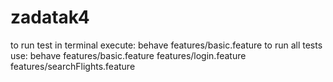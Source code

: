# zadatak4

to run test in terminal execute: behave features/basic.feature
to run all tests use: behave features/basic.feature features/login.feature features/searchFlights.feature
